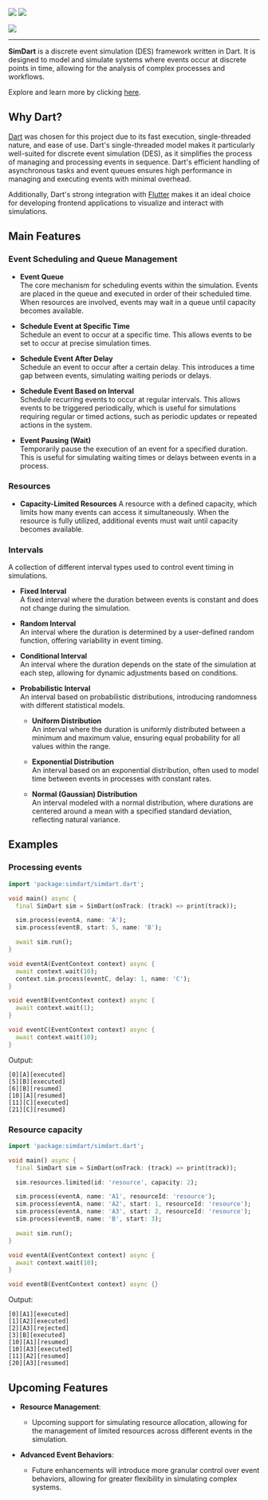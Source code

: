 [![](https://img.shields.io/pub/v/simdart.svg)](https://pub.dev/packages/simdart)
[![](https://img.shields.io/badge/%F0%9F%91%8D%20and%20%E2%AD%90-are%20free-yellow)](#)

![](https://simdart.github.io/simdart-assets/simdart-text-128h.png)

---

**SimDart** is a discrete event simulation (DES) framework written in Dart.
It is designed to model and simulate systems where events occur at discrete points in time,
allowing for the analysis of complex processes and workflows.

Explore and learn more by clicking [here](https://simdart.github.io/simdart-demo/).

## Why Dart?

[Dart](https://dart.dev/) was chosen for this project due to its fast execution, single-threaded nature, and ease of use.
Dart's single-threaded model makes it particularly well-suited for discrete event simulation (DES),
as it simplifies the process of managing and processing events in sequence.
Dart's efficient handling of asynchronous tasks and event queues ensures
high performance in managing and executing events with minimal overhead.

Additionally, Dart's strong integration with [Flutter](https://flutter.dev/) makes it an ideal choice for developing
frontend applications to visualize and interact with simulations.

## Main Features

### Event Scheduling and Queue Management

- **Event Queue**  
  The core mechanism for scheduling events within the simulation. Events are placed in the queue and executed in order of their scheduled time. When resources are involved, events may wait in a queue until capacity becomes available.

- **Schedule Event at Specific Time**  
  Schedule an event to occur at a specific time. This allows events to be set to occur at precise simulation times.

- **Schedule Event After Delay**  
  Schedule an event to occur after a certain delay. This introduces a time gap between events, simulating waiting periods or delays.

- **Schedule Event Based on Interval**  
  Schedule recurring events to occur at regular intervals. This allows events to be triggered periodically, which is useful for simulations requiring regular or timed actions, such as periodic updates or repeated actions in the system.

- **Event Pausing (Wait)**  
  Temporarily pause the execution of an event for a specified duration. This is useful for simulating waiting times or delays between events in a process.

### Resources

- **Capacity-Limited Resources**
  A resource with a defined capacity, which limits how many events can access it simultaneously. When the resource is fully utilized, additional events must wait until capacity becomes available.

### Intervals

A collection of different interval types used to control event timing in simulations.

- **Fixed Interval**  
  A fixed interval where the duration between events is constant and does not change during the simulation.

- **Random Interval**  
  An interval where the duration is determined by a user-defined random function, offering variability in event timing.

- **Conditional Interval**  
  An interval where the duration depends on the state of the simulation at each step, allowing for dynamic adjustments based on conditions.

- **Probabilistic Interval**  
  An interval based on probabilistic distributions, introducing randomness with different statistical models.

  - **Uniform Distribution**  
    An interval where the duration is uniformly distributed between a minimum and maximum value, ensuring equal probability for all values within the range.

  - **Exponential Distribution**  
    An interval based on an exponential distribution, often used to model time between events in processes with constant rates.

  - **Normal (Gaussian) Distribution**  
    An interval modeled with a normal distribution, where durations are centered around a mean with a specified standard deviation, reflecting natural variance.

## Examples

### Processing events

```dart
import 'package:simdart/simdart.dart';

void main() async {
  final SimDart sim = SimDart(onTrack: (track) => print(track));

  sim.process(eventA, name: 'A');
  sim.process(eventB, start: 5, name: 'B');

  await sim.run();
}

void eventA(EventContext context) async {
  await context.wait(10);
  context.sim.process(eventC, delay: 1, name: 'C');
}

void eventB(EventContext context) async {
  await context.wait(1);
}

void eventC(EventContext context) async {
  await context.wait(10);
}
```

Output:
```
[0][A][executed]
[5][B][executed]
[6][B][resumed]
[10][A][resumed]
[11][C][executed]
[21][C][resumed]
```

### Resource capacity

```dart
import 'package:simdart/simdart.dart';

void main() async {
  final SimDart sim = SimDart(onTrack: (track) => print(track));

  sim.resources.limited(id: 'resource', capacity: 2);

  sim.process(eventA, name: 'A1', resourceId: 'resource');
  sim.process(eventA, name: 'A2', start: 1, resourceId: 'resource');
  sim.process(eventA, name: 'A3', start: 2, resourceId: 'resource');
  sim.process(eventB, name: 'B', start: 3);

  await sim.run();
}

void eventA(EventContext context) async {
  await context.wait(10);
}

void eventB(EventContext context) async {}
```

Output:
```
[0][A1][executed]
[1][A2][executed]
[2][A3][rejected]
[3][B][executed]
[10][A1][resumed]
[10][A3][executed]
[11][A2][resumed]
[20][A3][resumed]
```

## Upcoming Features

- **Resource Management**:
  - Upcoming support for simulating resource allocation, allowing for the management of limited resources across different events in the simulation.

- **Advanced Event Behaviors**:
  - Future enhancements will introduce more granular control over event behaviors, allowing for greater flexibility in simulating complex systems.

